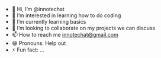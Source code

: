 - 👋 Hi, I’m @innotechat
- 👀 I’m interested in learning how to do coding 
- 🌱 I’m currently learning basics 
- 💞️ I’m looking to collaborate on my projects we can discuss 
- 📫 How to reach me innotechat@gmail.com
- 😄 Pronouns: Help out 
- ⚡ Fun fact: ...

<!---
innotechat/innotechat is a ✨ special ✨ repository because its `README.md` (this file) appears on your GitHub profile.
You can click the Preview link to take a look at your changes.
--->

